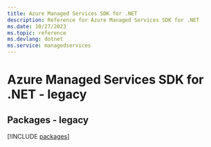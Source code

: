 ```yaml
---
title: Azure Managed Services SDK for .NET
description: Reference for Azure Managed Services SDK for .NET
ms.date: 10/27/2023
ms.topic: reference
ms.devlang: dotnet
ms.service: managedservices
---
```

# Azure Managed Services SDK for .NET - legacy
## Packages - legacy
[!INCLUDE [packages](managed-services-index.md)]